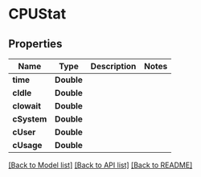 # CPUStat

## Properties

Name | Type | Description | Notes
------------ | ------------- | ------------- | -------------
**time** | **Double** |  | 
**cIdle** | **Double** |  | 
**cIowait** | **Double** |  | 
**cSystem** | **Double** |  | 
**cUser** | **Double** |  | 
**cUsage** | **Double** |  | 

[[Back to Model list]](../#documentation-for-models) [[Back to API list]](../#documentation-for-api-endpoints) [[Back to README]](../)



